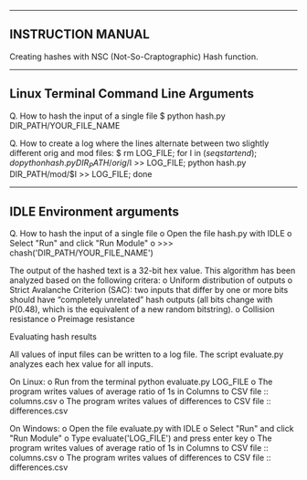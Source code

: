 ----------------------------------------
INSTRUCTION MANUAL
----------------------------------------
Creating hashes with NSC (Not-So-Craptographic) Hash function.

----------------------------------------
Linux Terminal Command Line Arguments
----------------------------------------

Q. How to hash the input of a single file 
$ python hash.py DIR_PATH/YOUR_FILE_NAME

Q. How to create a log where the lines alternate between two slightly different orig and mod files: 
$ rm LOG_FILE; for I in $(seq start end); do python hash.py DIR_PATH/orig/$I >> LOG_FILE; python hash.py DIR_PATH/mod/$I >> LOG_FILE; done

----------------------------------------
IDLE Environment arguments
----------------------------------------

Q. How to hash the input of a single file 
  o Open the file hash.py with IDLE 
  o Select "Run" and click "Run Module" 
  o >>> chash('DIR_PATH/YOUR_FILE_NAME')

The output of the hashed text is a 32-bit hex value. This algorithm has been analyzed based on the following critera: o Uniform distribution of outputs o Strict Avalanche Criterion (SAC): two inputs that differ by one or more bits should have “completely unrelated” hash outputs (all bits change with P(0.48), which is the equivalent of a new random bitstring). o Collision resistance o Preimage resistance

Evaluating hash results

All values of input files can be written to a log file. The script evaluate.py analyzes each hex value for all inputs.

On Linux: 
  o Run from the terminal python evaluate.py LOG_FILE 
  o The program writes values of average ratio of 1s in Columns to CSV file :: columns.csv 
  o The program writes values of differences to CSV file :: differences.csv

On Windows: 
  o Open the file evaluate.py with IDLE 
  o Select "Run" and click "Run Module" 
  o Type evaluate('LOG_FILE') and press enter key 
  o The program writes values of average ratio of 1s in Columns to CSV file :: columns.csv 
  o The program writes values of differences to CSV file :: differences.csv
